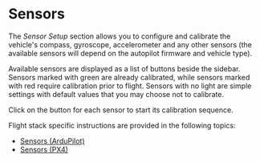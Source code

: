 # Sensors

The _Sensor Setup_ section allows you to configure and calibrate the vehicle's compass, gyroscope, accelerometer and any other sensors (the available sensors will depend on the autopilot firmware and vehicle type).

Available sensors are displayed as a list of buttons beside the sidebar. Sensors marked with green are already calibrated, while sensors marked with red require calibration prior to flight. Sensors with no light are simple settings with default values that you may choose not to calibrate.

Click on the button for each sensor to start its calibration sequence.

Flight stack specific instructions are provided in the following topics:

- [Sensors (ArduPilot)](../setup_view/sensors_ardupilot.md)
- [Sensors (PX4)](../setup_view/sensors_px4.md)
